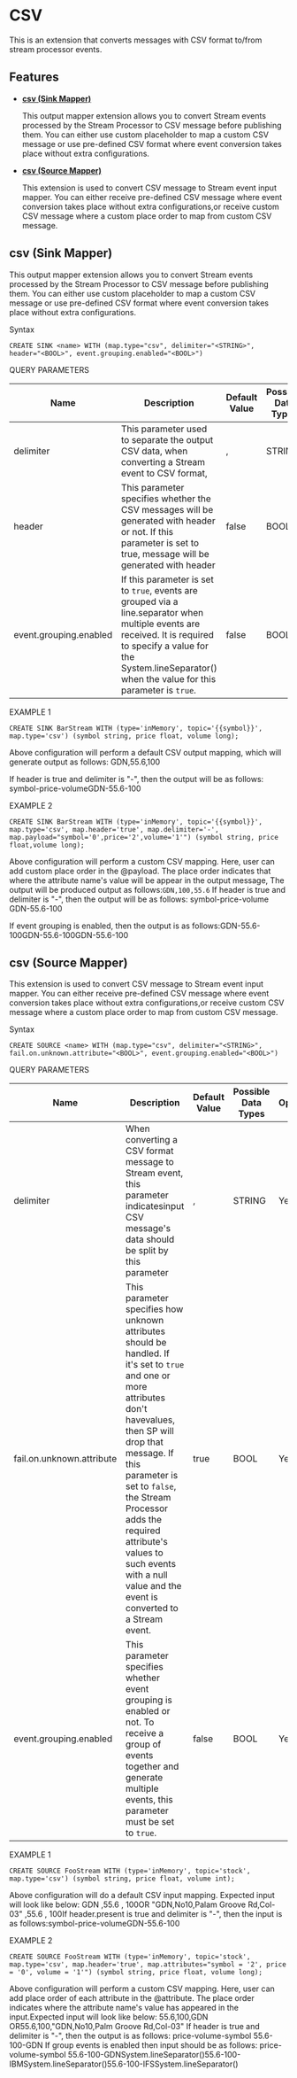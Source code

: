 # CSV

This is an extension that converts messages with CSV format to/from stream processor events.

## Features

* **[csv (Sink Mapper)](#csv-sink-mapper)**

    This output mapper extension allows you to convert Stream events
    processed by the Stream Processor to CSV message before publishing them. You
    can either use custom placeholder to map a custom CSV message or use
    pre-defined CSV format where event conversion takes place without
    extra configurations.

* **[csv (Source Mapper)](#csv-source-mapper)**

    This extension is used to convert CSV message to Stream event input
    mapper. You can either receive pre-defined CSV message where event
    conversion takes place without extra configurations,or receive
    custom CSV message where a custom place order to map from custom CSV
    message.

## csv (Sink Mapper)

This output mapper extension allows you to convert Stream events
processed by the Stream Processor to CSV message before publishing them. You can
either use custom placeholder to map a custom CSV message or use
pre-defined CSV format where event conversion takes place without extra
configurations.

Syntax

    CREATE SINK <name> WITH (map.type="csv", delimiter="<STRING>", header="<BOOL>", event.grouping.enabled="<BOOL>")

QUERY PARAMETERS

| Name                   | Description                                                                                                                                                                                                                  | Default Value | Possible Data Types | Optional | Dynamic |
|------------------------|------------------------------------------------------------------------------------------------------------------------------------------------------------------------------------------------------------------------------|---------------|---------------------|----------|---------|
| delimiter              | This parameter used to separate the output CSV data, when converting a Stream event to CSV format,                                                                                                                           | ,             | STRING              | Yes      | No      |
| header                 | This parameter specifies whether the CSV messages will be generated with header or not. If this parameter is set to true, message will be generated with header                                                              | false         | BOOL                | Yes      | No      |
| event.grouping.enabled | If this parameter is set to `true`, events are grouped via a line.separator when multiple events are received. It is required to specify a value for the System.lineSeparator() when the value for this parameter is `true`. | false         | BOOL                | Yes      | No      |

EXAMPLE 1

    CREATE SINK BarStream WITH (type='inMemory', topic='{{symbol}}', map.type='csv') (symbol string, price float, volume long);

Above configuration will perform a default CSV output mapping, which
will generate output as follows:
GDN,55.6,100<OS supported lineseparator>

If header is true and delimiter is "-", then the output
will be as follows:
symbol-price-volume<OS supported line separator>GDN-55.6-100<OS supported line separator>

EXAMPLE 2

    CREATE SINK BarStream WITH (type='inMemory', topic='{{symbol}}', map.type='csv', map.header='true', map.delimiter='-', map.payload="symbol='0',price='2',volume='1'") (symbol string, price float,volume long);

Above configuration will perform a custom CSV mapping. Here, user can
add custom place order in the @payload. The place order indicates that
where the attribute name's value will be appear in the output message,
The output will be produced output as follows:`GDN,100,55.6`
If header is true and delimiter is "-", then the output will be as
follows:
symbol-price-volume GDN-55.6-100<OS supported line separator>

If event grouping is enabled, then the output is as
follows:GDN-55.6-100<OS supported line separator>GDN-55.6-100<OS supported line separator>GDN-55.6-100<OS supported line separator>

## csv (Source Mapper)

This extension is used to convert CSV message to Stream event input
mapper. You can either receive pre-defined CSV message where event
conversion takes place without extra configurations,or receive custom
CSV message where a custom place order to map from custom CSV message.

Syntax

    CREATE SOURCE <name> WITH (map.type="csv", delimiter="<STRING>", fail.on.unknown.attribute="<BOOL>", event.grouping.enabled="<BOOL>")

QUERY PARAMETERS

| Name                      | Description                                                                                                                                                                                                                                                                                                                                            | Default Value | Possible Data Types | Optional | Dynamic |
|---------------------------|--------------------------------------------------------------------------------------------------------------------------------------------------------------------------------------------------------------------------------------------------------------------------------------------------------------------------------------------------------|---------------|---------------------|----------|---------|
| delimiter                 | When converting a CSV format message to Stream event, this parameter indicatesinput CSV message\'s data should be split by this parameter                                                                                                                                                                                                              | ,             | STRING              | Yes      | No      |
| fail.on.unknown.attribute | This parameter specifies how unknown attributes should be handled. If it's set to `true` and one or more attributes don't havevalues, then SP will drop that message. If this parameter is set to `false`, the Stream Processor adds the required attribute's values to such events with a null value and the event is converted to a Stream event. | true          | BOOL                | Yes      | No      |
| event.grouping.enabled    | This parameter specifies whether event grouping is enabled or not. To receive a group of events together and generate multiple events, this parameter must be set to `true`.                                                                                                                                                                           | false         | BOOL                | Yes      | No      |

EXAMPLE 1

    CREATE SOURCE FooStream WITH (type='inMemory', topic='stock', map.type='csv') (symbol string, price float, volume int);

Above configuration will do a default CSV input mapping. Expected input
will look like below:
GDN ,55.6 , 100OR "GDN,No10,Palam Groove
Rd,Col-03" ,55.6 , 100If header.present is true and delimiter is "-",
then the input is as follows:symbol-price-volumeGDN-55.6-100

EXAMPLE 2

    CREATE SOURCE FooStream WITH (type='inMemory', topic='stock', map.type='csv', map.header='true', map.attributes="symbol = '2', price = '0', volume = '1'") (symbol string, price float, volume long);

Above configuration will perform a custom CSV mapping. Here, user can
add place order of each attribute in the @attribute. The place order
indicates where the attribute name's value has appeared in the
input.Expected input will look like below:
55.6,100,GDN
OR55.6,100,"GDN,No10,Palm Groove Rd,Col-03" If header is true and
delimiter is "-", then the output is as follows:
price-volume-symbol
55.6-100-GDN
If group events is enabled then input should be as follows:
price-volume-symbol
55.6-100-GDNSystem.lineSeparator()55.6-100-IBMSystem.lineSeparator()55.6-100-IFSSystem.lineSeparator()
